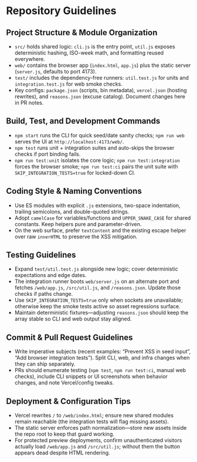 # Repository Guidelines

## Project Structure & Module Organization

- `src/` holds shared logic: `cli.js` is the entry point, `util.js` exposes deterministic hashing, ISO-week math, and formatting reused everywhere.
- `web/` contains the browser app (`index.html`, `app.js`) plus the static server (`server.js`, defaults to port 4173).
- `test/` includes the dependency-free runners: `util.test.js` for units and `integration.test.js` for web smoke checks.
- Key configs: `package.json` (scripts, bin metadata), `vercel.json` (hosting rewrites), and `reasons.json` (excuse catalog). Document changes here in PR notes.

## Build, Test, and Development Commands

- `npm start` runs the CLI for quick seed/date sanity checks; `npm run web` serves the UI at `http://localhost:4173/web/`.
- `npm test` runs unit + integration suites and auto-skips the browser checks if port binding fails.
- `npm run test:unit` isolates the core logic; `npm run test:integration` forces the browser smoke; `npm run test:ci` pairs the unit suite with `SKIP_INTEGRATION_TESTS=true` for locked-down CI.

## Coding Style & Naming Conventions

- Use ES modules with explicit `.js` extensions, two-space indentation, trailing semicolons, and double-quoted strings.
- Adopt `camelCase` for variables/functions and `UPPER_SNAKE_CASE` for shared constants. Keep helpers pure and parameter-driven.
- On the web surface, prefer `textContent` and the existing escape helper over raw `innerHTML` to preserve the XSS mitigation.

## Testing Guidelines

- Expand `test/util.test.js` alongside new logic; cover deterministic expectations and edge dates.
- The integration runner boots `web/server.js` on an alternate port and fetches `/web/app.js`, `/src/util.js`, and `/reasons.json`. Update those checks if paths change.
- Use `SKIP_INTEGRATION_TESTS=true` only when sockets are unavailable; otherwise keep the smoke tests active so asset regressions surface.
- Maintain deterministic fixtures—adjusting `reasons.json` should keep the array stable so CLI and web output stay aligned.

## Commit & Pull Request Guidelines

- Write imperative subjects (recent examples: “Prevent XSS in seed input”, “Add browser integration tests”). Split CLI, web, and infra changes when they can ship separately.
- PRs should enumerate testing (`npm test`, `npm run test:ci`, manual web checks), include CLI snippets or UI screenshots when behavior changes, and note Vercel/config tweaks.

## Deployment & Configuration Tips

- Vercel rewrites `/` to `/web/index.html`; ensure new shared modules remain reachable (the integration tests will flag missing assets).
- The static server enforces path normalization—store new assets inside the repo root to keep that guard working.
- For protected preview deployments, confirm unauthenticated visitors actually load `/web/app.js` and `/src/util.js`; without them the button appears dead despite HTML rendering.

